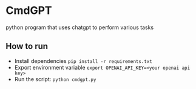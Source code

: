 # CmdGPT
python program that uses chatgpt to perform various tasks

## How to run

* Install dependencies `pip install -r requirements.txt`
* Export environment variable `export OPENAI_API_KEY=<your openai api key>`
* Run the script: `python cmdgpt.py`